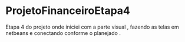 # ProjetoFinanceiroEtapa4
 Etapa 4 do projeto onde iniciei com a parte visual , fazendo as telas em netbeans e conectando conforme o planejado .

